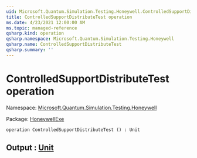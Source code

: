 ```yaml
---
uid: Microsoft.Quantum.Simulation.Testing.Honeywell.ControlledSupportDistributeTest
title: ControlledSupportDistributeTest operation
ms.date: 4/23/2021 12:00:00 AM
ms.topic: managed-reference
qsharp.kind: operation
qsharp.namespace: Microsoft.Quantum.Simulation.Testing.Honeywell
qsharp.name: ControlledSupportDistributeTest
qsharp.summary: ''
---
```


# ControlledSupportDistributeTest operation

Namespace: [Microsoft.Quantum.Simulation.Testing.Honeywell](xref:Microsoft.Quantum.Simulation.Testing.Honeywell)

Package: [HoneywellExe](https://nuget.org/packages/HoneywellExe)




```qsharp
operation ControlledSupportDistributeTest () : Unit
```


## Output : [Unit](xref:microsoft.quantum.qsharp.valueliterals#unit-literal)


